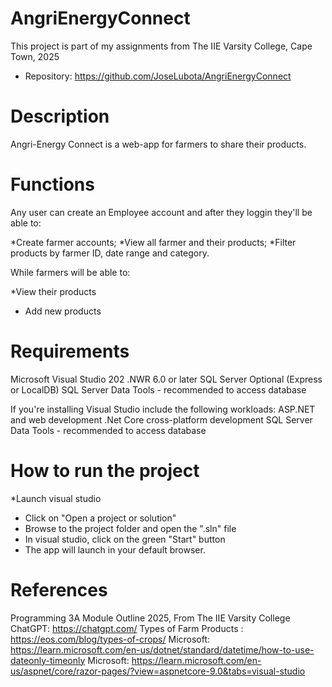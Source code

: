 # AngriEnergyConnect

This project is part of my assignments from The IIE Varsity College, Cape Town, 2025

* Repository: https://github.com/JoseLubota/AngriEnergyConnect
# Description

Angri-Energy Connect is a web-app for farmers to share their products.
  
# Functions 

Any user can create an Employee account and after they loggin they'll be able to: 

*Create farmer accounts;
*View all farmer and their products;
*Filter products by farmer ID, date range and category.

While farmers will be able to:

*View their products
* Add new products

# Requirements

Microsoft Visual Studio 202
.NWR 6.0 or later
SQL Server Optional (Express or LocalDB)
SQL Server Data Tools - recommended to access database 
              
If you're installing Visual Studio include the following workloads:
  ASP.NET and web development
  .Net Core cross-platform development
  SQL Server Data Tools - recommended to access database 

#  How to run the project

*Launch visual studio
* Click on "Open a project or solution"
* Browse to the project folder and open the ".sln" file
* In visual studio, click on  the green "Start" button
* The app will launch in your default browser.

#  References

Programming 3A Module Outline 2025, From The IIE Varsity College
ChatGPT: https://chatgpt.com/
Types of Farm Products : https://eos.com/blog/types-of-crops/
Microsoft: https://learn.microsoft.com/en-us/dotnet/standard/datetime/how-to-use-dateonly-timeonly
Microsoft: https://learn.microsoft.com/en-us/aspnet/core/razor-pages/?view=aspnetcore-9.0&tabs=visual-studio





